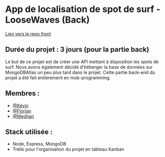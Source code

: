 # App de localisation de spot de surf - LooseWaves (Back)

[Lien vers le repo front]([https://github.com/TheUtopy/LooseWaves--Back](https://github.com/TheUtopy/LooseWaves--Front/))

## Durée du projet : 3 jours (pour la partie back)

Le but de ce projet est de créer une API mettant à disposition les spots de surf. Nous avons également décidé d'héberger la base de données sur MongoDBAtlas un peu plus tard dans le projet. Cette partie back-end du projet a été fait entièrement en mob-programming.

## Membres :
- [@Kévin](https://github.com/TheUtopy)
- [@Florian](https://github.com/FlorianLUSSON)
- [@Meghan](https://github.com/ArayaMegh)

## Stack utilisée :
- Node, Express, MongoDB
- Trello pour l'organisation du projet en tableau Kanban
